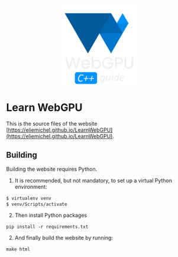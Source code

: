 <div align="center">
	<picture>
		<source media="(prefers-color-scheme: dark)" srcset="images/webgpu-dark.svg">
		<source media="(prefers-color-scheme: light)" srcset="images/webgpu-light.svg">
		<img alt="Learn WebGPU Logo" src="images/webgpu-dark.svg" width="200">
	</picture>
</div>

Learn WebGPU
============

This is the source files of the website [https://eliemichel.github.io/LearnWebGPU](https://eliemichel.github.io/LearnWebGPU).

Building
--------

Building the website requires Python.

1. It is recommended, but not mandatory, to set up a virtual Python environment:

```
$ virtualenv venv
$ venv/Scripts/activate
```

2. Then install Python packages

```
pip install -r requirements.txt
```

2. And finally build the website by running:

```
make html
```
